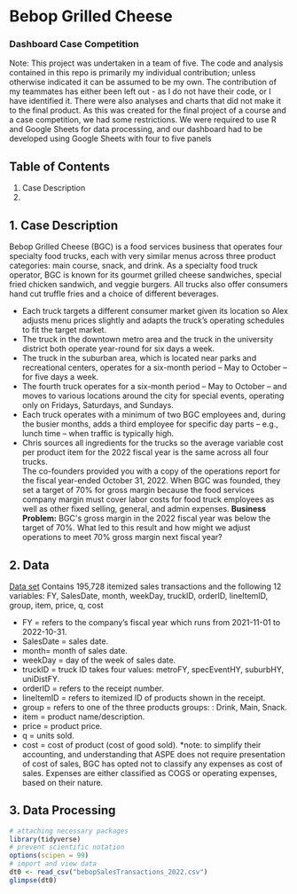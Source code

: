 # Bebop Grilled Cheese
### Dashboard Case Competition
Note: This project was undertaken in a team of five. The code and analysis contained in this repo is primarily my individual contribution; unless otherwise indicated it can be assumed to be my own. The contribution of my teammates has either been left out - as I do not have their code, or I have identified it. There were also analyses and charts that did not make it to the final product. As this was created for the final project of a course and a case competition, we had some restrictions. We were required to use R and Google Sheets for data processing, and our dashboard had to be developed using Google Sheets with four to five panels

## Table of Contents

1. Case Description
2. 

## 1. Case Description
Bebop Grilled Cheese (BGC) is a food services business that operates four specialty food trucks, each with very similar menus across three product categories: main course, snack, and drink. As a specialty food truck operator, BGC is known for its gourmet grilled cheese sandwiches, special fried chicken sandwich, and veggie burgers.  All trucks also offer consumers hand cut truffle fries and a choice of different beverages.
  - Each truck targets a different consumer market given its location so Alex adjusts menu prices slightly and adapts the truck’s operating schedules to fit the target market.
  - The truck in the downtown metro area and the truck in the university district both operate year-round for six days a week.  
  - The truck in the suburban area, which is located near parks and recreational centers, operates for a six-month period – May to October – for five days a week.
  - The fourth truck operates for a six-month period – May to October – and moves to various locations around the city for special events, operating only on Fridays, Saturdays, and Sundays.
  - Each truck operates with a minimum of two BGC employees and, during the busier months, adds a third employee for specific day parts – e.g., lunch time – when traffic is typically high.
  - Chris sources all ingredients for the trucks so the average variable cost per product item for the 2022 fiscal year is the same across all four trucks.  
The co-founders provided you with a copy of the operations report for the fiscal year-ended October 31, 2022. When BGC was founded, they set a target of 70% for gross margin because the food services company margin must cover labor costs for food truck employees as well as other fixed selling, general, and admin expenses.
**Business Problem:** BGC's gross margin in the 2022 fiscal year was below the target of 70%. What led to this result and how might we adjust operations to meet 70% gross margin next fiscal year?

## 2. Data
[Data set](https://github.com/AllyBMa/Portfolio/blob/main/Bebop%20Grilled%20Cheese/bebopSalesTransactions_2022.csv)
Contains 195,728 itemized sales transactions and the following 12 variables: FY, SalesDate, month, weekDay, truckID, orderID, lineItemID, group, item, price, q, cost
  - FY = refers to the company’s fiscal year which runs from 2021-11-01 to 2022-10-31.
  - SalesDate = sales date.
  - month= month of sales date.
  - weekDay = day of the week of sales date.
  - truckID = truck ID takes four values: metroFY, specEventHY, suburbHY, uniDistFY.
  - orderID = refers to the receipt number.
  - lineItemID = refers to itemized ID of products shown in the receipt.
  - group = refers to one of the three products groups: : Drink, Main, Snack.
  - item = product name/description.
  - price = product price.
  - q = units sold.
  - cost = cost of product (cost of good sold). *note: to simplify their accounting, and understanding that ASPE does not require presentation of cost of sales, BGC has opted not to classify any expenses as cost of sales. Expenses are either classified as COGS or operating expenses, based on their nature.

## 3. Data Processing
```R
# attaching necessary packages
library(tidyverse)
# prevent scientific notation
options(scipen = 99)
# import and view data
dt0 <- read_csv("bebopSalesTransactions_2022.csv")
glimpse(dt0)
```
